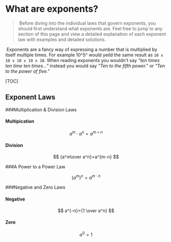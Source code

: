 # What are exponents?

> ​	Before diving into the individual laws that govern exponents, you should first understand what exponents are. Feel free to jump to any section of this page and view a detailed explanation of each exponent law with examples and detailed solutions.

​	Exponents are a fancy way of expressing a number that is multiplied by itself multiple times. For example 10^5^ would yeild the same result as `10 x 10 x 10 x 10 x 10`. When reading exponents you wouldn't say *"ten times ten time ten times…"* instead you would say *"Ten to the fifth power."* or *"Ten to the power of five."* 

[TOC]

## Exponent Laws

###Multiplication & Division Laws

#### Multipication

$$
a^m \cdot a^n=a^{m+n}
$$



#### Division

$$
{a^m\over a^n}=a^{m-n}
$$



###A Power to a Power Law

$$
(a^m)^n=a^{m \cdot n}
$$



###Negative and Zero Laws 

#### Negative

$$
a^{-n}={1 \over a^n}
$$



#### Zero

$$
a^0=1
$$

